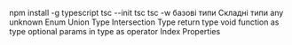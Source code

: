 npm install -g typescript
tsc --init
tsc
tsc -w
базові типи
Складні типи
any
unknown
Enum
Union Type
Intersection Type
return type
void
function as type
optional params in type
as operator
Index Properties